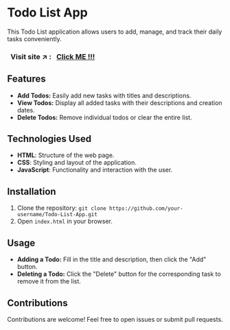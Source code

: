 
# Todo List App

This Todo List application allows users to add, manage, and track their daily tasks conveniently.

### &nbsp; Visit site :arrow_upper_right: : &nbsp; [Click ME !!!](https://sahil-s-i.github.io/Todo-List-App/)


## Features

- **Add Todos:** Easily add new tasks with titles and descriptions.
- **View Todos:** Display all added tasks with their descriptions and creation dates.
- **Delete Todos:** Remove individual todos or clear the entire list.

## Technologies Used

- **HTML**: Structure of the web page.
- **CSS**: Styling and layout of the application.
- **JavaScript**: Functionality and interaction with the user.

## Installation

1. Clone the repository: `git clone https://github.com/your-username/Todo-List-App.git`
2. Open `index.html` in your browser.

## Usage

- **Adding a Todo:** Fill in the title and description, then click the "Add" button.
- **Deleting a Todo:** Click the "Delete" button for the corresponding task to remove it from the list.

## Contributions

Contributions are welcome! Feel free to open issues or submit pull requests.
